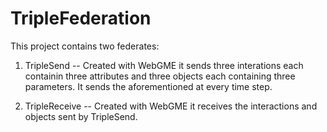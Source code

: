 # TripleFederation
This project contains two federates:

1. TripleSend -- Created with WebGME it sends three interations each containin three attributes and three objects each containing three parameters.  It sends the aforementioned at every time step.

1. TripleReceive -- Created with WebGME it receives the interactions and objects sent by TripleSend.